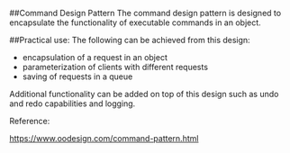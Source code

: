 ##Command Design Pattern
The command design pattern is designed to encapsulate the functionality of executable commands in an object.

##Practical use:
The following can be achieved from this design:

- encapsulation of a request in an object
- parameterization of clients with different requests
- saving of requests in a queue

Additional functionality can be added on top of this design such as undo and redo capabilities and logging.

Reference:

https://www.oodesign.com/command-pattern.html